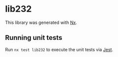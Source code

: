 # lib232

This library was generated with [Nx](https://nx.dev).


## Running unit tests

Run `nx test lib232` to execute the unit tests via [Jest](https://jestjs.io).


